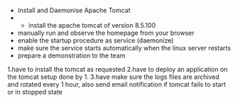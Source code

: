 - Install and Daemonise Apache Tomcat
- - install the apache tomcat of version 8.5.100
- manually run and observe the homepage from your browser
- enable the startup procedure as service (daemonize)
- make sure the service starts automatically when the linux server restarts
- prepare a demonstration to the team

1.have to install the tomcat as requested
2.have to deploy an application on the tomcat setup done by 1.
3.have make sure the logs files are archived and rotated every 1 hour, also send email notification if tomcat fails to start or in stopped state
